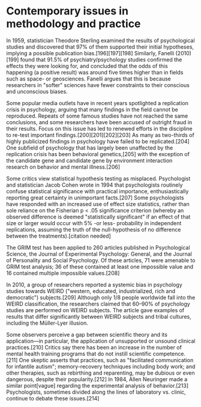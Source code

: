 # Contemporary issues in methodology and practice

In 1959, statistician Theodore Sterling examined the results of psychological studies and discovered that 97% of them supported their initial hypotheses, implying a possible publication bias.\[196\]\[197\]\[198\] Similarly, Fanelli \(2010\)\[199\] found that 91.5% of psychiatry/psychology studies confirmed the effects they were looking for, and concluded that the odds of this happening \(a positive result\) was around five times higher than in fields such as space- or geosciences. Fanelli argues that this is because researchers in "softer" sciences have fewer constraints to their conscious and unconscious biases.

Some popular media outlets have in recent years spotlighted a replication crisis in psychology, arguing that many findings in the field cannot be reproduced. Repeats of some famous studies have not reached the same conclusions, and some researchers have been accused of outright fraud in their results. Focus on this issue has led to renewed efforts in the discipline to re-test important findings.\[200\]\[201\]\[202\]\[203\] As many as two-thirds of highly publicized findings in psychology have failed to be replicated.\[204\] One subfield of psychology that has largely been unaffected by the replication crisis has been behavioral genetics,\[205\] with the exception of the candidate gene and candidate gene by environment interaction research on behavior and mental illness.\[206\]

Some critics view statistical hypothesis testing as misplaced. Psychologist and statistician Jacob Cohen wrote in 1994 that psychologists routinely confuse statistical significance with practical importance, enthusiastically reporting great certainty in unimportant facts.\[207\] Some psychologists have responded with an increased use of effect size statistics, rather than sole reliance on the Fisherian p &lt; .05 significance criterion \(whereby an observed difference is deemed "statistically significant" if an effect of that size or larger would occur with 5% -or less- probability in independent replications, assuming the truth of the null-hypothesis of no difference between the treatments\).\[citation needed\]

The GRIM test has been applied to 260 articles published in Psychological Science, the Journal of Experimental Psychology: General, and the Journal of Personality and Social Psychology. Of these articles, 71 were amenable to GRIM test analysis; 36 of these contained at least one impossible value and 16 contained multiple impossible values.\[208\]

In 2010, a group of researchers reported a systemic bias in psychology studies towards WEIRD \("western, educated, industrialized, rich and democratic"\) subjects.\[209\] Although only 1/8 people worldwide fall into the WEIRD classification, the researchers claimed that 60–90% of psychology studies are performed on WEIRD subjects. The article gave examples of results that differ significantly between WEIRD subjects and tribal cultures, including the Müller-Lyer illusion.

Some observers perceive a gap between scientific theory and its application—in particular, the application of unsupported or unsound clinical practices.\[210\] Critics say there has been an increase in the number of mental health training programs that do not instill scientific competence.\[211\] One skeptic asserts that practices, such as "facilitated communication for infantile autism"; memory-recovery techniques including body work; and other therapies, such as rebirthing and reparenting, may be dubious or even dangerous, despite their popularity.\[212\] In 1984, Allen Neuringer made a similar point\[vague\] regarding the experimental analysis of behavior.\[213\] Psychologists, sometimes divided along the lines of laboratory vs. clinic, continue to debate these issues.\[214\]



